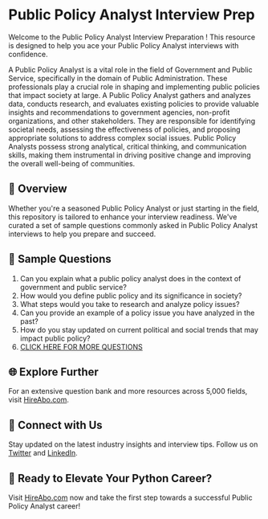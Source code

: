 # Public Policy Analyst Interview Prep

Welcome to the Public Policy Analyst Interview Preparation ! This resource is designed to help you ace your Public Policy Analyst interviews with confidence.

A Public Policy Analyst is a vital role in the field of Government and Public Service, specifically in the domain of Public Administration. These professionals play a crucial role in shaping and implementing public policies that impact society at large. A Public Policy Analyst gathers and analyzes data, conducts research, and evaluates existing policies to provide valuable insights and recommendations to government agencies, non-profit organizations, and other stakeholders. They are responsible for identifying societal needs, assessing the effectiveness of policies, and proposing appropriate solutions to address complex social issues. Public Policy Analysts possess strong analytical, critical thinking, and communication skills, making them instrumental in driving positive change and improving the overall well-being of communities.

## 🚀 Overview

Whether you're a seasoned Public Policy Analyst or just starting in the field, this repository is tailored to enhance your interview readiness. We've curated a set of sample questions commonly asked in Public Policy Analyst interviews to help you prepare and succeed.

## 📝 Sample Questions

1. Can you explain what a public policy analyst does in the context of government and public service?
2. How would you define public policy and its significance in society?
3. What steps would you take to research and analyze policy issues?
4. Can you provide an example of a policy issue you have analyzed in the past?
5. How do you stay updated on current political and social trends that may impact public policy?
6. [CLICK HERE FOR MORE QUESTIONS](https://hireabo.com/job/17_0_11/Public%20Policy%20Analyst)

## 🌐 Explore Further

For an extensive question bank and more resources across 5,000 fields, visit [HireAbo.com](https://www.hireabo.com).

## 📱 Connect with Us

Stay updated on the latest industry insights and interview tips. Follow us on [Twitter](https://twitter.com/hireabo) and [LinkedIn](https://www.linkedin.com/in/hire-abo-3609972a8/).

## 🚀 Ready to Elevate Your Python Career?

Visit [HireAbo.com](https://www.hireabo.com) now and take the first step towards a successful Public Policy Analyst career!